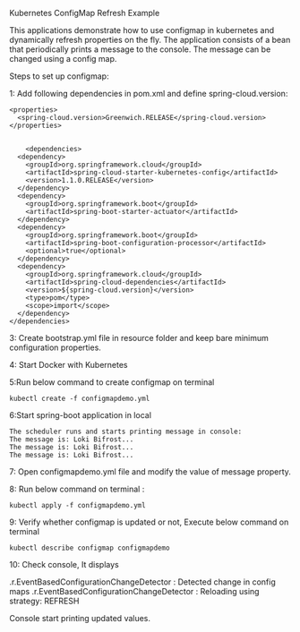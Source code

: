 Kubernetes ConfigMap Refresh Example

This applications demonstrate how to use configmap in kubernetes and dynamically refresh properties on the fly.
The application consists of a bean that periodically prints a message to the console. 
The message can be changed using a config map.

Steps to set up configmap: 

1: Add following dependencies in pom.xml and define spring-cloud.version:

    <properties>
      <spring-cloud.version>Greenwich.RELEASE</spring-cloud.version>
    </properties>
      
      
		<dependencies>
      <dependency>
        <groupId>org.springframework.cloud</groupId>
        <artifactId>spring-cloud-starter-kubernetes-config</artifactId>
        <version>1.1.0.RELEASE</version>
      </dependency>
      <dependency>
        <groupId>org.springframework.boot</groupId>
        <artifactId>spring-boot-starter-actuator</artifactId>
      </dependency>
      <dependency>
        <groupId>org.springframework.boot</groupId>
        <artifactId>spring-boot-configuration-processor</artifactId>
        <optional>true</optional>
      </dependency>
      <dependency>
        <groupId>org.springframework.cloud</groupId>
        <artifactId>spring-cloud-dependencies</artifactId>
        <version>${spring-cloud.version}</version>
        <type>pom</type>
        <scope>import</scope>
      </dependency>
	</dependencies>


3: Create bootstrap.yml file in resource folder and keep bare minimum configuration properties. 
   
4: Start Docker with Kubernetes

5:Run below command to create configmap on terminal 
     
    kubectl create -f configmapdemo.yml
    
6:Start spring-boot application in local

    The scheduler runs and starts printing message in console:
    The message is: Loki Bifrost...
    The message is: Loki Bifrost...
    The message is: Loki Bifrost...

7: Open configmapdemo.yml file and modify the value of message property.

8: Run  below command on terminal :
    
    kubectl apply -f configmapdemo.yml

9: Verify whether configmap is updated or not, Execute below command on terminal
    
    kubectl describe configmap configmapdemo

10: Check console, It displays

.r.EventBasedConfigurationChangeDetector : Detected change in config maps
.r.EventBasedConfigurationChangeDetector : Reloading using strategy: REFRESH


Console start printing updated values.

            
  
